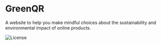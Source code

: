 # GreenQR
A website to help you make mindful choices about the sustainability and environmental impact of online products.

![License](https://img.shields.io/badge/License-MIT-green)